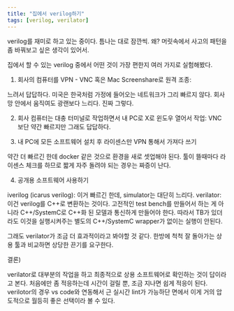 ```yaml
---
title: "집에서 verilog하기"
tags: [verilog, verilator]
---
```


verilog를 재미로 하고 있는 중이다. 틈나는 대로 잠깐씩. 왜? 머릿속에서 사고의 패턴을 좀 바꿔보고 싶은 생각이 있어서.

집에서 할 수 있는 verilog 중에서 어떤 것이 가장 편한지 여러 가지로 실험해봤다.

1) 회사의 컴퓨터를 VPN - VNC 혹은 Mac Screenshare로 원격 조종: 

느려서 답답하다. 미국은 한국처럼 가정에 들어오는 네트워크가 그리 빠르지 않다. 회사 망 안에서 움직여도 광랜보다 느리다. 진짜 그렇다. 

2) 회사 컴퓨터는 대충 터미널로 작업하면서 내 PC로 X로 윈도우 열어서 작업: VNC 보단 약간 빠르지만 그래도 답답하다.

3) 내 PC에 모든 소프트웨어 설치 후 라이센스만 VPN 통해서 가져다 쓰기

  약간 더 빠르긴 한데 docker 같은 것으로 환경을 새로 셋업해야 된다. 툴이 뜰때마다 라이센스 체크를 하므로 짧게 자주 돌려야 되는 경우는 짜증이 난다.

4) 공개용 소프트웨어 사용하기

iverilog (icarus verilog): 이거 빠르긴 한데, simulator는 대단히 느리다.
verilator: 이건 verilog를 C++로 변환하는 것이다. 고전적인 test bench를 만들어서 하는 게 아니라 C++/SystemC로 C++화 된 모델과 통신하게 만들어야 한다. 따라서 TB가 있더라도 이것을 실행시켜주는 별도의 C++/SystemC wrapper가 없이는 실행이 안된다.

그래도 verilator가 조금 더 효과적이라고 봐야할 것 같다. 한방에 척척 잘 돌아가는 상용 툴과 비교하면 상당한 끈기를 요구한다. 


결론)

verilator로 대부분의 작업을 하고 최종적으로 상용 소프트웨어로 확인하는 것이 답이라고 본다. 처음에만 좀 적응하는데 시간이 걸릴 뿐, 조금 지나면 쉽게 적응이 된다. verilotor의 경우 vs code와 연동해서 근 실시간 lint가 가능하단 면에서 이게 거의 압도적으로 월등히 좋은 선택이라 볼 수 있다.


